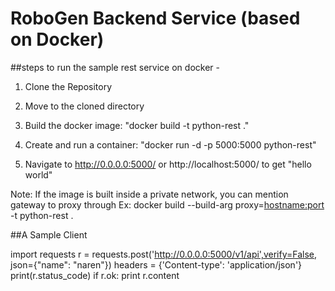 # RoboGen Backend Service (based on Docker)

##steps to run the sample rest service on docker -

1. Clone the Repository 

2. Move to the cloned directory

3. Build the docker image: "docker build -t python-rest ."

4. Create and run a container: "docker run -d -p 5000:5000 python-rest"

5. Navigate to http://0.0.0.0:5000/ or http://localhost:5000/ to get "hello world"

Note: If the image is built inside a private network, you can mention gateway to proxy through
      Ex: docker build --build-arg proxy=<hostname:port> -t python-rest .

	  
	  
##A Sample Client

import requests
r = requests.post('http://0.0.0.0:5000/v1/api',verify=False, json={"name": "naren"})
headers = {'Content-type': 'application/json'}
print(r.status_code)
if r.ok:
    print r.content
